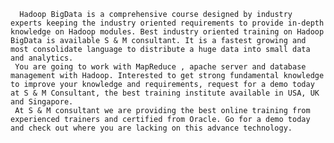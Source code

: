       Hadoop BigData is a comprehensive course designed by industry experts keeping the industry oriented requirements to provide in-depth knowledge on Hadoop modules. Best industry oriented training on Hadoop BigData is available S & M consultant. It is a fastest growing and most consolidate language to distribute a huge data into small data and analytics.
     You are going to work with MapReduce , apache server and database management with Hadoop. Interested to get strong fundamental knowledge to improve your knowledge and requirements, request for a demo today at S & M Consultant, the best training institute available in USA, UK and Singapore. 
     At S & M consultant we are providing the best online training from experienced trainers and certified from Oracle. Go for a demo today and check out where you are lacking on this advance technology.
